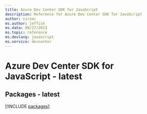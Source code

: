 ```yaml
---
title: Azure Dev Center SDK for JavaScript
description: Reference for Azure Dev Center SDK for JavaScript
author: xirzec
ms.author: jeffish
ms.data: 09/27/2023
ms.topic: reference
ms.devlang: javascript
ms.service: devcenter
---
```

# Azure Dev Center SDK for JavaScript - latest
## Packages - latest
[!INCLUDE [packages](dev-center-index.md)]